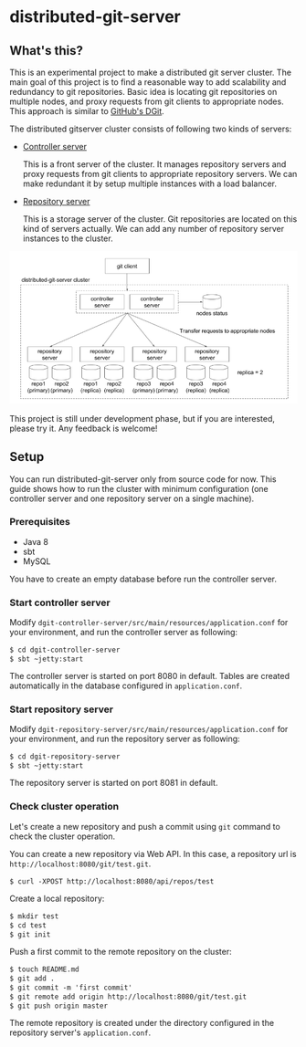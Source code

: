 distributed-git-server
========

## What's this?

This is an experimental project to make a distributed git server cluster. The main goal of this project is to find a reasonable way to add scalability and redundancy to git repositories. Basic idea is locating git repositories on multiple nodes, and proxy requests from git clients to appropriate nodes. This approach is similar to [GitHub's DGit](https://githubengineering.com/introducing-dgit/).

The distributed gitserver cluster consists of following two kinds of servers:

- [Controller server](https://github.com/takezoe/distributed-git-server/tree/master/dgit-controller-server)

  This is a front server of the cluster. It manages repository servers and proxy requests from git clients to appropriate repository servers. We can make redundant it by setup multiple instances with a load balancer. 

- [Repository server](https://github.com/takezoe/distributed-git-server/tree/master/dgit-repository-server)

  This is a storage server of the cluster. Git repositories are located on this kind of servers actually. We can add any number of repository server instances to the cluster.

![Architecture](architecture.png)

This project is still under development phase, but if you are interested, please try it. Any feedback is welcome!

## Setup

You can run distributed-git-server only from source code for now. This guide shows how to run the cluster with minimum configuration (one controller server and one repository server on a single machine).

### Prerequisites

- Java 8
- sbt
- MySQL

You have to create an empty database before run the controller server.

### Start controller server

Modify `dgit-controller-server/src/main/resources/application.conf` for your environment, and run the controller server as following:

```
$ cd dgit-controller-server
$ sbt ~jetty:start
```

The controller server is started on port 8080 in default. Tables are created automatically in the database configured in `application.conf`.

### Start repository server

Modify `dgit-repository-server/src/main/resources/application.conf` for your environment, and run the repository server as following:

```
$ cd dgit-repository-server
$ sbt ~jetty:start
```

The repository server is started on port 8081 in default.

### Check cluster operation

Let's create a new repository and push a commit using `git` command to check the cluster operation.

You can create a new repository via Web API. In this case, a repository url is `http://localhost:8080/git/test.git`.

```
$ curl -XPOST http://localhost:8080/api/repos/test
```

Create a local repository:

```
$ mkdir test
$ cd test
$ git init
```

Push a first commit to the remote repository on the cluster:

```
$ touch README.md
$ git add .
$ git commit -m 'first commit'
$ git remote add origin http://localhost:8080/git/test.git
$ git push origin master
```

The remote repository is created under the directory configured in the repository server's `application.conf`.
